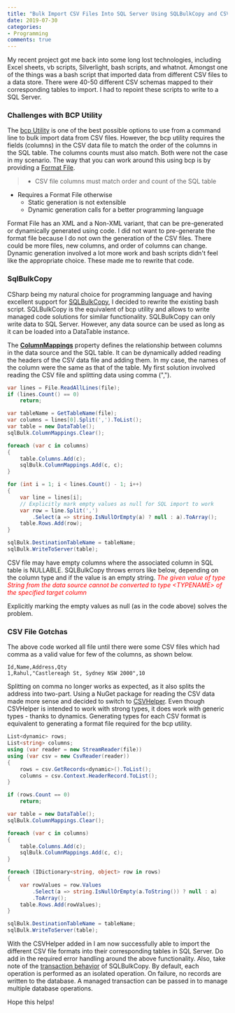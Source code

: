 ```yaml
---
title: "Bulk Import CSV Files Into SQL Server Using SQLBulkCopy and CSVHelper"
date: 2019-07-30
categories:
- Programming
comments: true
---
```


My recent project got me back into some long lost technologies, including Excel sheets, vb scripts, Silverlight, bash scripts, and whatnot. Amongst one of the things was a bash script that imported data from different CSV files to a data store. There were 40-50 different CSV schemas mapped to their corresponding tables to import. I had to repoint these scripts to write to a SQL Server.

### Challenges with BCP Utility

The [bcp Utility](https://docs.microsoft.com/en-us/sql/tools/bcp-utility?view=sql-server-2017) is one of the best possible options to use from a command line to bulk import data from CSV files. However, the bcp utility requires the fields (columns) in the CSV data file to match the order of the columns in the SQL table. The columns counts must also match. Both were not the case in my scenario. The way that you can work around this using bcp is by providing a [Format File](https://docs.microsoft.com/en-us/sql/relational-databases/import-export/use-a-format-file-to-map-table-columns-to-data-file-fields-sql-server?view=sql-server-2017). 

> - CSV file columns must match order and count of the SQL table
- Requires a Format File otherwise 
    - Static generation is not extensible
    - Dynamic generation calls for a better programming language 

Format File has an XML and a Non-XML variant, that can be pre-generated or dynamically generated using code. I did not want to pre-generate the format file because I do not own the generation of the CSV files. There could be more files, new columns, and order of columns can change. Dynamic generation involved a lot more work and bash scripts didn't feel like the appropriate choice. These made me to rewrite that code.

### SqlBulkCopy

CSharp being my natural choice for programming language and having excellent support for [SQLBulkCopy](https://docs.microsoft.com/en-us/dotnet/api/system.data.sqlclient.sqlbulkcopy?view=netframework-4.8), I decided to rewrite the existing bash script. SQLBulkCopy is the equivalent of bcp utility and allows to write managed code solutions for similar functionality. SQLBulkCopy can only write data to SQL Server. However, any data source can be used as long as it can be loaded into a DataTable instance.

The [**ColumnMappings**](https://docs.microsoft.com/en-us/dotnet/api/system.data.sqlclient.sqlbulkcopy.columnmappings?view=netframework-4.8#System_Data_SqlClient_SqlBulkCopy_ColumnMappings) property defines the relationship between columns in the data source and the SQL table. It can be dynamically added reading the headers of the CSV data file and adding them. In my case, the names of the column were the same as that of the table. My first solution involved reading the CSV file and splitting data using comma (",").

``` csharp
var lines = File.ReadAllLines(file);
if (lines.Count() == 0) 
    return;

var tableName = GetTableName(file);
var columns = lines[0].Split(',').ToList();
var table = new DataTable();
sqlBulk.ColumnMappings.Clear();

foreach (var c in columns)
{
    table.Columns.Add(c);
    sqlBulk.ColumnMappings.Add(c, c); 
}

for (int i = 1; i < lines.Count() - 1; i++)
{
    var line = lines[i];
    // Explicitly mark empty values as null for SQL import to work
    var row = line.Split(',')
        .Select(a => string.IsNullOrEmpty(a) ? null : a).ToArray();
    table.Rows.Add(row);
}

sqlBulk.DestinationTableName = tableName;
sqlBulk.WriteToServer(table);
```

CSV file may have empty columns where the associated column in SQL table is NULLABLE.  SQLBulkCopy throws errors like below, depending on the column type and if the value is an empty string.
*<span style='color:red'>The given value of type String from the data source cannot be converted to type \<TYPENAME> of the specified target column</span>*

Explicitly marking the empty values as null (as in the code above) solves the problem.

### CSV File Gotchas

The above code worked all file until there were some CSV files which had comma as a valid value for few of the columns, as shown below.

``` csv
Id,Name,Address,Qty
1,Rahul,"Castlereagh St, Sydney NSW 2000",10
```

Splitting on comma no longer works as expected, as it also splits the address into two-part. Using a NuGet package for reading the CSV data made more sense and decided to switch to [CSVHelper](https://github.com/JoshClose/CsvHelper). Even though CSVHelper is intended to work with strong types, it does work with generic types  - thanks to dynamics. Generating types for each CSV format is equivalent to generating a format file required for the bcp utility. 

``` csharp
List<dynamic> rows;
List<string> columns;
using (var reader = new StreamReader(file))
using (var csv = new CsvReader(reader))
{
    rows = csv.GetRecords<dynamic>().ToList();
    columns = csv.Context.HeaderRecord.ToList();
}

if (rows.Count == 0)
    return;

var table = new DataTable();
sqlBulk.ColumnMappings.Clear();

foreach (var c in columns)
{
    table.Columns.Add(c);
    sqlBulk.ColumnMappings.Add(c, c);
}

foreach (IDictionary<string, object> row in rows)
{
    var rowValues = row.Values
        .Select(a => string.IsNullOrEmpty(a.ToString()) ? null : a)
        .ToArray();
    table.Rows.Add(rowValues);
}

sqlBulk.DestinationTableName = tableName;
sqlBulk.WriteToServer(table);
```

With the CSVHelper added in I am now successfully able to import the different CSV file formats into their corresponding tables in SQL Server. Do add in the required error handling around the above functionality. Also, take note of the [transaction behavior](https://docs.microsoft.com/en-us/dotnet/framework/data/adonet/sql/transaction-and-bulk-copy-operations) of SQLBulkCopy. By default, each operation is performed as an isolated operation. On failure, no records are written to the database. A managed transaction can be passed in to manage multiple database operations. 

Hope this helps!